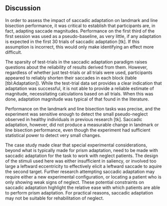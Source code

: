 Discussion 
----------


In order to assess the impact of saccadic adaptation on landmark
and line bisection performance, it was critical to establish that
participants are, in fact, adapting saccade magnitudes.
Performance on the first third of the first session was used as a
pseudo-baseline, as very little, if any adaptation is expected in
the first 30 trials of saccadic adaptation [tk]. If this
assumption is incorrect, this would only make identifying an
effect more difficult.

The sparsity of test-trials in the saccadic adaptation paradigm
raises questions about the reliability of results derived from
them. However, regardless of whether just test-trials or all
trials were used, participants appeared to reliably shorten their
saccades in each block (table [tbl:Adaptation]). While the
test-trial data set provides a clear indication that adaptation
was successful, it is not able to provide a reliable estimate of
magnitude, necessitating calculations based on all trials. When
this was done, adaptation magnitude was typical of that found in
the literature.

Performance on the landmark and line bisection tasks was precise,
and the experiment was sensitive enough to detect the small
pseudo-neglect observed in healthy individuals in previous
research [tk].  Saccadic adaptation, however, did not produce a
measurable change in landmark or line bisection performance, even
though the experiment had sufficient statistical power to detect
very small changes. 

The case study made clear that special experimental
considerations, beyond what is typically made for prism
adaptation, need to be made with saccadic adaptation for the task
to work with neglect patients. The design of the stimuli used here
was either insufficient in saliency, or involved too large a
leftward eccentricity to effectively elicit a leftward saccade to
aquire the second target.  Further research attempting saccadic
adaptation may require either a new experimental configuration, or
locating a patient who is only showing weak signs of neglect.
These potential constraints on saccadic adaptation highlight the
relative ease with which patients are able to perform prism
adaptation. For practical reasons, saccadic adaptation may not be
suitable for rehabilitation of neglect.





